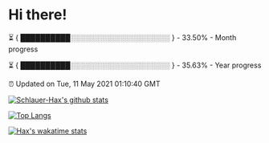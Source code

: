 # Hi there!

⏳ { ██████████░░░░░░░░░░░░░░░░░░░░ } - 33.50% - Month progress

⏳ { ██████████░░░░░░░░░░░░░░░░░░░░ } - 35.63% - Year progress

⏰ Updated on Tue, 11 May 2021 01:10:40 GMT


[![Schlauer-Hax's github stats](https://github-readme-stats.vercel.app/api?username=Schlauer-Hax&show_icons=true&theme=dark&count_private=true)](https://github.com/Schlauer-Hax)


[![Top Langs](https://github-readme-stats.vercel.app/api/top-langs/?username=Schlauer-Hax&layout=compact&theme=dark)](https://github.com/Schlauer-Hax?tab=repositories)


[![Hax's wakatime stats](https://github-readme-stats.vercel.app/api/wakatime?username=Hax&theme=dark)](https://wakatime.com/@Hax)

